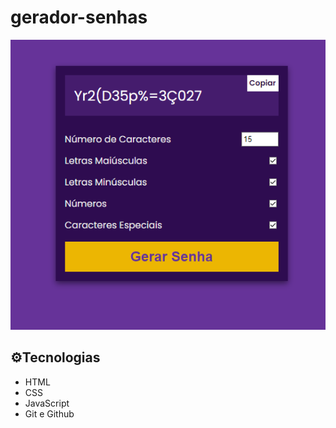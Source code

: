 # gerador-senhas

![preview](img/preview.png)

## ⚙️Tecnologias

- HTML
- CSS
- JavaScript
- Git e Github
